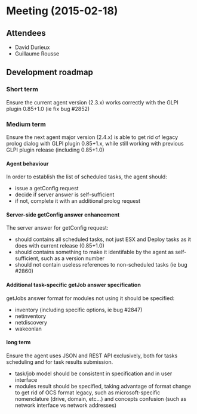 # Meeting (2015-02-18)

## Attendees

* David Durieux
* Guillaume Rousse

## Development roadmap

### Short term

Ensure the current agent version (2.3.x) works correctly with the GLPI plugin 0.85+1.0 (ie fix bug #2852)

### Medium term

Ensure the next agent major version (2.4.x) is able to get rid of legacy prolog dialog with GLPI plugin 0.85+1.x, while still working with previous GLPI plugin release (including 0.85+1.0)

#### Agent behaviour

In order to establish the list of scheduled tasks, the agent should:

* issue a getConfig request
* decide if server answer is self-sufficient
* if not, complete it with an additional prolog request

#### Server-side getConfig answer enhancement

The server answer for getConfig request:

* should contains all scheduled tasks, not just ESX and Deploy tasks as it does
  with current release (0.85+1.0)
* should contains something to make it identifable by the agent as
  self-sufficient, such as a version number
* should not contain useless references to non-scheduled tasks (ie bug #2860)

#### Additional task-specific getJob answer specification

getJobs answer format for modules not using it should be specified:

* inventory (including specific options, ie bug #2847)
* netinventory
* netdiscovery
* wakeonlan

#### long term

Ensure the agent uses JSON and REST API exclusively, both for tasks scheduling
and for task results submission.

* task/job model should be consistent in specification and in user interface
* modules result should be specified, taking advantage of format change
  to get rid of OCS format legacy, such as microsoft-specific nomenclature
  (drive, domain, etc...) and concepts confusion (such as network interface vs
  network addresses)
